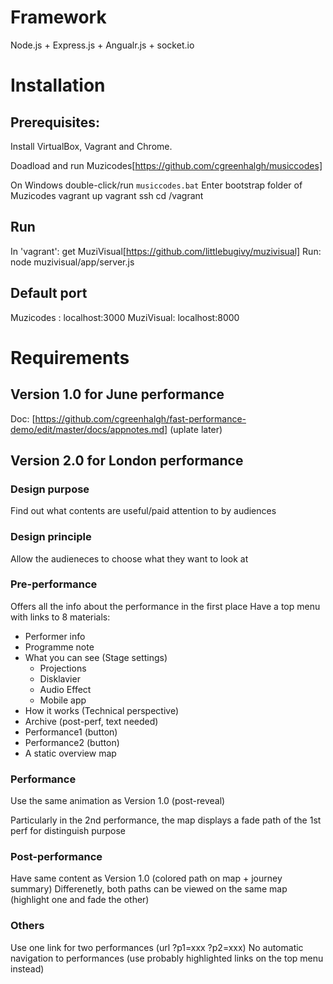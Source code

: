 # Framework
Node.js + Express.js + Angualr.js + socket.io

# Installation 

## Prerequisites: 
Install VirtualBox, Vagrant and Chrome.

Doadload and run Muzicodes[https://github.com/cgreenhalgh/musiccodes]

On Windows double-click/run `musiccodes.bat`
Enter bootstrap folder of Muzicodes
vagrant up
vagrant ssh
cd /vagrant

## Run
In 'vagrant': get MuziVisual[https://github.com/littlebugivy/muzivisual]
Run: node muzivisual/app/server.js

## Default port
Muzicodes : localhost:3000
MuziVisual: localhost:8000
		 
# Requirements
## Version 1.0 for June performance
Doc: [https://github.com/cgreenhalgh/fast-performance-demo/edit/master/docs/appnotes.md] (uplate later)

## Version 2.0 for London performance
### Design purpose
Find out what contents are useful/paid attention to by audiences

### Design principle
Allow the audieneces to choose what they want to look at

### Pre-performance
Offers all the info about the performance in the first place 
Have a top menu with links to 8 materials:
- Performer info
- Programme note
- What you can see (Stage settings)
	- Projections
	- Disklavier
	- Audio Effect
	- Mobile app 
- How it works (Technical perspective)
- Archive (post-perf, text needed)
- Performance1 (button)
- Performance2 (button)
- A static overview map

### Performance
Use the same animation as Version 1.0 (post-reveal)

Particularly in the 2nd performance, the map displays a fade path of the 1st perf for distinguish purpose



### Post-performance
Have same content as Version 1.0 (colored path on map + journey summary)
Differenetly, both paths can be viewed on the same map (highlight one and fade the other)

### Others
Use one link for two performances (url ?p1=xxx ?p2=xxx)
No automatic navigation to performances (use probably highlighted links on the top menu instead)




